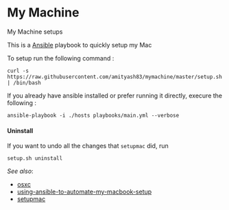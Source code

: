 # My Machine
My Machine setups

This is a [Ansible](https://www.ansible.com/) playbook to quickly setup my Mac

To setup run the following command :
```
curl -s https://raw.githubusercontent.com/amityash83/mymachine/master/setup.sh | /bin/bash
```

If you already have ansible installed or prefer running it directly, execure the following :
```
ansible-playbook -i ./hosts playbooks/main.yml --verbose
```

#### Uninstall
If you want to undo all the changes that `setupmac` did, run 

```
setup.sh uninstall
```

*See also*:
  - [osxc](https://github.com/spencergibb/ansible-osx)
  - [using-ansible-to-automate-my-macbook-setup](https://daemonza.github.io/2017/03/06/using-ansible-to-automate-my-macbook-setup/
  )
  - [setupmac](https://github.com/daemonza/setupmac)
  

